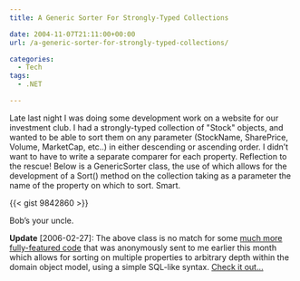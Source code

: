 ```yaml
---
title: A Generic Sorter For Strongly-Typed Collections

date: 2004-11-07T21:11:00+00:00
url: /a-generic-sorter-for-strongly-typed-collections/

categories:
  - Tech
tags:
  - .NET

---
```


Late last night I was doing some development work on a website for our investment club. I had a strongly-typed collection of "Stock" objects, and wanted to be able to sort them on any parameter (StockName, SharePrice, Volume, MarketCap, etc..) in either descending or ascending order. I didn’t want to have to write a separate comparer for each property. Reflection to the rescue! Below is a GenericSorter class, the use of which allows for the development of a Sort() method on the collection taking as a parameter the name of the property on which to sort. Smart.

{{< gist 9842860 >}}

Bob’s your uncle.

**Update** [2006-02-27]: The above class is no match for some [much more fully-featured code][1] that was anonymously sent to me earlier this month which allows for sorting on multiple properties to arbitrary depth within the domain object model, using a simple SQL-like syntax. [Check it out…][1]

 [1]: https://blog.iannelson.uk/universal-comparer-for-net/